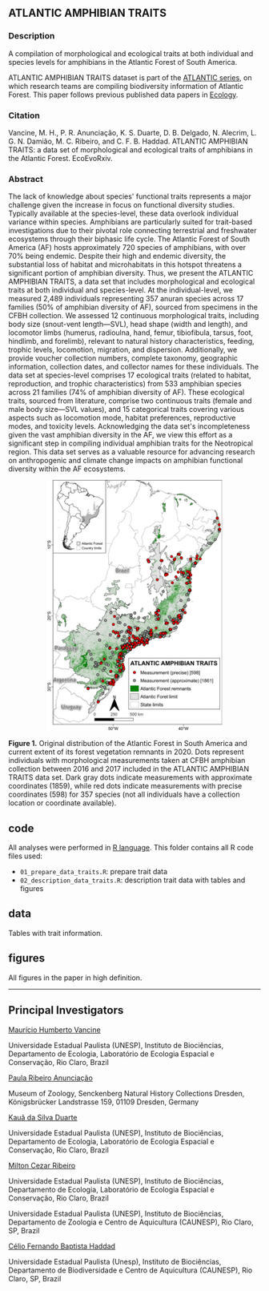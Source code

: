 ## ATLANTIC AMPHIBIAN TRAITS

### Description

<p align="justify">

A compilation of morphological and ecological traits at both individual and species levels for amphibians in the Atlantic Forest of South America.

ATLANTIC AMPHIBIAN TRAITS dataset is part of the <a href="https://github.com/LEEClab/Atlantic_series">ATLANTIC series</a>, on which research teams are compiling biodiversity information of Atlantic Forest. This paper follows previous published data papers in <a href="https://esajournals.onlinelibrary.wiley.com/doi/toc/10.1002/(ISSN)1939-9170.AtlanticPapers">Ecology</a>.

</p>

### Citation

<p align="justify">

Vancine, M. H., P. R. Anunciação, K. S. Duarte, D. B. Delgado, N. Alecrim, L. G. N. Damião, M. C. Ribeiro, and C. F. B. Haddad. ATLANTIC AMPHIBIAN TRAITS: a data set of morphological and ecological traits of amphibians in the Atlantic Forest. EcoEvoRxiv.

</p>

### Abstract

<p align="justify">

The lack of knowledge about species' functional traits represents a major challenge given the increase in focus on functional diversity studies. Typically available at the species-level, these data overlook individual variance within species. Amphibians are particularly suited for trait-based investigations due to their pivotal role connecting terrestrial and freshwater ecosystems through their biphasic life cycle. The Atlantic Forest of South America (AF) hosts approximately 720 species of amphibians, with over 70% being endemic. Despite their high and endemic diversity, the substantial loss of habitat and microhabitats in this hotspot threatens a significant portion of amphibian diversity. Thus, we present the ATLANTIC AMPHIBIAN TRAITS, a data set that includes morphological and ecological traits at both individual and species-level. At the individual-level, we measured 2,489 individuals representing 357 anuran species across 17 families (50% of amphibian diversity of AF), sourced from specimens in the CFBH collection. We assessed 12 continuous morphological traits, including body size (snout-vent length—SVL), head shape (width and length), and locomotor limbs (humerus, radioulna, hand, femur, tibiofibula, tarsus, foot, hindlimb, and forelimb), relevant to natural history characteristics, feeding, trophic levels, locomotion, migration, and dispersion. Additionally, we provide voucher collection numbers, complete taxonomy, geographic information, collection dates, and collector names for these individuals. The data set at species-level comprises 17 ecological traits (related to habitat, reproduction, and trophic characteristics) from 533 amphibian species across 21 families (74% of amphibian diversity of AF). These ecological traits, sourced from literature, comprise two continuous traits (female and male body size—SVL values), and 15 categorical traits covering various aspects such as locomotion mode, habitat preferences, reproductive modes, and toxicity levels. Acknowledging the data set's incompleteness given the vast amphibian diversity in the AF, we view this effort as a significant step in compiling individual amphibian traits for the Neotropical region. This data set serves as a valuable resource for advancing research on anthropogenic and climate change impacts on amphibian functional diversity within the AF ecosystems.

<p align="center">

<img src="https://github.com/mauriciovancine/ATLANTIC-AMPHIBIAN-TRAITS/blob/main/figures/fig01.png" height="500" width="350"/>

</p>

<p align="justify">

<b>Figure 1.</b> Original distribution of the Atlantic Forest in South America and current extent of its forest vegetation remnants in 2020. Dots represent individuals with morphological measurements taken at CFBH amphibian collection between 2016 and 2017 included in the ATLANTIC AMPHIBIAN TRAITS data set. Dark gray dots indicate measurements with approximate coordinates (1859), while red dots indicate measurements with precise coordinates (598) for 357 species (not all individuals have a collection location or coordinate available).

</p>

## code

All analyses were performed in [R language](https://www.r-project.org/). This folder contains all R code files used:

-   `01_prepare_data_traits.R`: prepare trait data
-   `02_description_data_traits.R`: description trait data with tables and figures

## data

Tables with trait information.

## figures

All figures in the paper in high definition.

------------------------------------------------------------------------

## Principal Investigators

<ins>[Maurício Humberto Vancine](https://mauriciovancine.github.io/)</ins>

Universidade Estadual Paulista (UNESP), Instituto de Biociências, Departamento de Ecologia, Laboratório de Ecologia Espacial e Conservação, Rio Claro, Brazil

<ins>[Paula Ribeiro Anunciação]()</ins>

Museum of Zoology, Senckenberg Natural History Collections Dresden, Königsbrücker Landstrasse 159, 01109 Dresden, Germany

<ins>[Kauã da Silva Duarte]()</ins>

Universidade Estadual Paulista (UNESP), Instituto de Biociências, Departamento de Ecologia, Laboratório de Ecologia Espacial e Conservação, Rio Claro, Brazil

<ins>[Milton Cezar Ribeiro]()</ins>

Universidade Estadual Paulista (UNESP), Instituto de Biociências, Departamento de Ecologia, Laboratório de Ecologia Espacial e Conservação, Rio Claro, Brazil

Universidade Estadual Paulista (UNESP), Instituto de Biociências, Departamento de Zoologia e Centro de Aquicultura (CAUNESP), Rio Claro, SP, Brazil

<ins>[Célio Fernando Baptista Haddad]()</ins>

Universidade Estadual Paulista (Unesp), Instituto de Biociências, Departamento de Biodiversidade e Centro de Aquicultura (CAUNESP), Rio Claro, SP, Brazil
